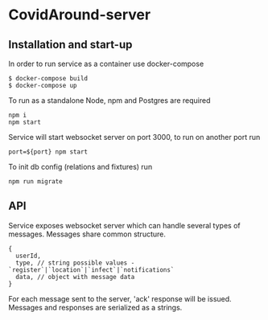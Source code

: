 # CovidAround-server

## Installation and start-up
In order to run service as a container use docker-compose
```
$ docker-compose build
$ docker-compose up
```

To run as a standalone Node, npm and Postgres are required

```
npm i
npm start
```
Service will start websocket server on port 3000, to run on another port run

```
port=${port} npm start
```


To init db config (relations and fixtures) run
```
npm run migrate
```


## API
Service exposes websocket server which can handle several types of messages. Messages share common structure.
```
{
  userId,
  type, // string possible values - `register`|`location`|`infect`|`notifications`
  data, // object with message data
}
```

For each message sent to the server, 'ack' response will be issued.
Messages and responses are serialized as a strings.


